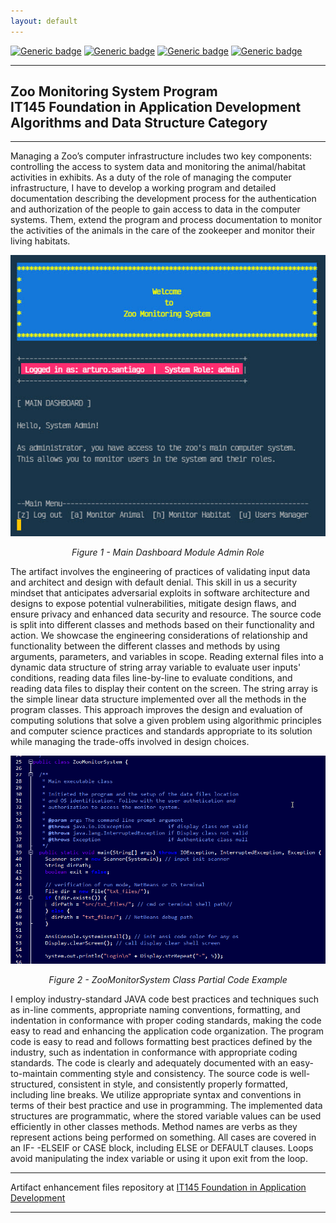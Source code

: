 ```yaml
---
layout: default
---
```


[![Generic badge](https://img.shields.io/badge/language-JAVA_17-blue.svg)](https://www.java.com) [![Generic badge](https://img.shields.io/badge/library-JANI--2.1.0-cyan.svg)](http://fusesource.github.io/jansi) [![Generic badge](https://img.shields.io/badge/ide-NetBeans-purple.svg)](https://netbeans.apache.org) [![Generic badge](https://img.shields.io/badge/license-MIT-green.svg)](LICENSE)

---

## Zoo Monitoring System Program</br>IT145 Foundation in Application Development<br/>Algorithms and Data Structure Category

---

Managing a Zoo’s computer infrastructure includes two key components: controlling the access to system data and monitoring the animal/habitat activities in exhibits. As a duty of the role of managing the computer infrastructure, I have to develop a working program and detailed documentation describing the development process for the authentication and authorization of the people to gain access to data in the computer systems. Them, extend the program and process documentation to monitor the activities of the animals in the care of the zookeeper and monitor their living habitats.

<div style="text-align: center;">
    <img src="img/IT145-MainDashboard.jpg" title="Main Dashboard Module - Zoo Monitoring System Program" />
    <p><em>Figure 1 - Main Dashboard Module Admin Role</em></p>
</div>

The artifact involves the engineering of practices of validating input data and architect and design with default denial. This skill in us a security mindset that anticipates adversarial exploits in software architecture and designs to expose potential vulnerabilities, mitigate design flaws, and ensure privacy and enhanced data security and resource. The source code is split into different classes and methods based on their functionality and action. We showcase the engineering considerations of relationship and functionality between the different classes and methods by using arguments, parameters, and variables in scope. Reading external files into a dynamic data structure of string array variable to evaluate user inputs' conditions, reading data files line-by-line to evaluate conditions, and reading data files to display their content on the screen. The string array is the simple linear data structure implemented over all the methods in the program classes. This approach improves the design and evaluation of computing solutions that solve a given problem using algorithmic principles and computer science practices and standards appropriate to its solution while managing the trade-offs involved in design choices. 

<div style="text-align: center;">
    <img src="img/IT145-JavaCode.png" title="ZooMonitorSystem Class Partial Code Example" />
    <p><em>Figure 2 - ZooMonitorSystem Class Partial Code Example</em></p>
</div>

I employ industry-standard JAVA code best practices and techniques such as in-line comments, appropriate naming conventions, formatting, and indentation in conformance with proper coding standards, making the code easy to read and enhancing the application code organization. The program code is easy to read and follows formatting best practices defined by the industry, such as indentation in conformance with appropriate coding standards. The code is clearly and adequately documented with an easy-to-maintain commenting style and consistency. The source code is well-structured, consistent in style, and consistently properly formatted, including line breaks. We utilize appropriate syntax and conventions in terms of their best practice and use in programming. The implemented data structures are programmatic, where the stored variable values can be used efficiently in other classes methods. Method names are verbs as they represent actions being performed on something. All cases are covered in an IF- -ELSEIF or CASE block, including ELSE or DEFAULT clauses. Loops avoid manipulating the index variable or using it upon exit from the loop.

---

Artifact enhancement files repository at [IT145 Foundation in Application Development](enhancement/IT145-algorithms "Zoo Monitoring System Program - Repository")

---